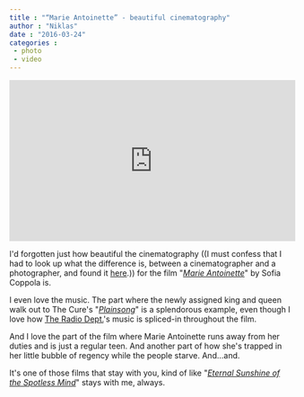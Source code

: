 ```yaml
---
title : "“Marie Antoinette” - beautiful cinematography"
author : "Niklas"
date : "2016-03-24"
categories : 
 - photo
 - video
---
```


<iframe src="https://player.vimeo.com/video/135915857?color=ffffff&amp;title=0&amp;byline=0&amp;portrait=0" width="510" height="287" frameborder="0" webkitallowfullscreen mozallowfullscreen="" allowfullscreen=""></iframe>

I'd forgotten just how beautiful the cinematography ((I must confess that I had to look up what the difference is, between a cinematographer and a photographer, and found it [here](http://global.britannica.com/topic/cinematography).)) for the film "_[Marie Antoinette](https://en.wikipedia.org/wiki/Marie_Antoinette_(2006_film))_" by Sofia Coppola is.

I even love the music. The part where the newly assigned king and queen walk out to The Cure's "_[Plainsong](https://www.youtube.com/watch?v=ZkJwpYrcAko)_" is a splendorous example, even though I love how [The Radio Dept.](https://en.wikipedia.org/wiki/The_Radio_Dept.)'s music is spliced-in throughout the film.

And I love the part of the film where Marie Antoinette runs away from her duties and is just a regular teen. And another part of how she's trapped in her little bubble of regency while the people starve. And...and.

It's one of those films that stay with you, kind of like "_[Eternal Sunshine of the Spotless Mind](http://www.imdb.com/title/tt0338013)_" stays with me, always.
